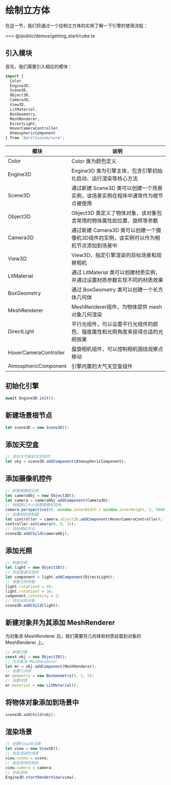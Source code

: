 # 绘制立方体   
在这一节，我们将通过一个绘制立方体的实例了解一下引擎的使用流程：

<Demo src="/demos/getting_start/cube.ts"></Demo>

<<< @/public/demos/getting_start/cube.ts

## 引入模块
首先，我们需要引入相应的模块：
```ts
import {
  Color,
  Engine3D,
  Scene3D,
  Object3D,
  Camera3D,
  View3D,
  LitMaterial,
  BoxGeometry,
  MeshRenderer,
  DirectLight,
  HoverCameraController,
  AtmosphericComponent
} from '@orillusion/core';
```
| 模块 | 说明 |
| --- | --- |
| Color | Color 类为颜色定义 |
| Engine3D | Engine3D 类为引擎主体，包含引擎初始化启动、运行渲染等核心方法 |
| Scene3D | 通过新建 Scene3D 类可以创建一个场景实例，该场景实例在程序中通常作为根节点被使用 |
| Object3D | Object3D 类定义了物体对象，该对象包含常用的物体属性如位置、旋转等参数 |
| Camera3D | 通过新建 Camera3D 类可以创建一个摄像机3D组件的实例，该实例可以作为相机节点添加到场景中 |
| View3D | View3D，指定引擎渲染的目标场景和观察相机 |
| LitMaterial | 通过 LitMaterial 类可以创建材质实例，并通过设置材质参数实现不同的材质效果 |
| BoxGeometry | 通过 BoxGeometry 类可以创建一个长方体几何体 |
| MeshRenderer | MeshRenderer组件，为物体提供 mesh 对象几何渲染 |
| DirectLight | 平行光组件，可以设置平行光组件的颜色、强度属性和光照角度来获得合适的光照效果 |
| HoverCameraController | 盘旋相机组件，可以控制相机围绕观察点移动 |
| AtmosphericComponent | 引擎内置的大气天空盒组件 |

## 初始化引擎
```ts
await Engine3D.init();
```

## 新建场景根节点
```ts
let scene3D = new Scene3D();
```

## 添加天空盒
```ts
// 添加大气散射天空组件
let sky = scene3D.addComponent(AtmosphericComponent);
```

## 添加摄像机控件
```ts
// 新建摄像机实例
let cameraObj = new Object3D();
let camera = cameraObj.addComponent(Camera3D);
// 根据窗口大小设置摄像机视角
camera.perspective(60, window.innerWidth / window.innerHeight, 1, 5000.0);
// 设置相机控制器
let controller = camera.object3D.addComponent(HoverCameraController);
controller.setCamera(0, 0, 15);
// 添加相机节点
scene3D.addChild(cameraObj);
```

## 添加光照
```ts
// 新建光照
let light = new Object3D();
// 添加直接光组件
let component = light.addComponent(DirectLight);
// 调整光照参数
light.rotationX = 45;
light.rotationY = 30;
component.intensity = 2;
// 添加光照对象
scene3D.addChild(light);
```

## 新建对象并为其添加 MeshRenderer
为对象添 MeshRenderer 后，我们需要将几何体和材质挂载到对象的 MeshRenderer 上。
```ts
// 新建对象
const obj = new Object3D();
// 为对象添 MeshRenderer
let mr = obj.addComponent(MeshRenderer);
// 设置几何体
mr.geometry = new BoxGeometry(5, 5, 5);
// 设置材质
mr.material = new LitMaterial();
```

## 将物体对象添加到场景中
```ts
scene3D.addChild(obj);
```

## 渲染场景
```ts
// 创建View3D对象
let view = new View3D();
// 指定渲染的场景
view.scene = scene;
// 指定使用的相机
view.camera = camera;
// 开始渲染
Engine3D.startRenderView(view);
```

